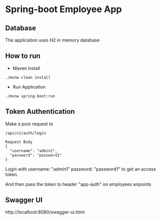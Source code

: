 # Spring-boot Employee App

## Database
The application uses H2 in memory database

## How to run
* Maven install
```
./mvnw clean install
```
* Run Application
```
./mvnw spring-boot:run
```
## Token Authentication
Make a post request to
```
/api/v1/auth/login

Request Body
{
  "username": "admin1",
  "password": "password1"
}
```
Login with 
username: "admin1"
password: "password1"
to get an access token.

And then pass the token to header "app-auth" on employees enpoints

## Swagger UI
http://localhost:8080/swagger-ui.html
